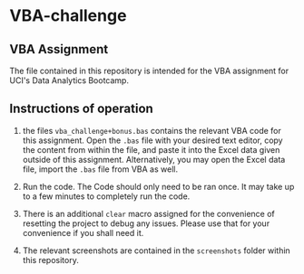 # VBA-challenge

## VBA Assignment

The file contained in this repository is intended for the VBA assignment for UCI's Data Analytics Bootcamp.

## Instructions of operation
1. the files `vba_challenge+bonus.bas` contains the relevant VBA code for this assignment. Open the `.bas` file with your desired text editor, copy the content from within the file, and paste it into the Excel data given outside of this assignment. Alternatively, you may open the Excel data file, import the `.bas` file from VBA as well.

2. Run the code. The Code should only need to be ran once. It may take up to a few minutes to completely run the code. 

3. There is an additional `clear` macro assigned for the convenience of resetting the project to debug any issues. Please use that for your convenience if you shall need it.

4. The relevant screenshots are contained in the `screenshots` folder within this repository.
